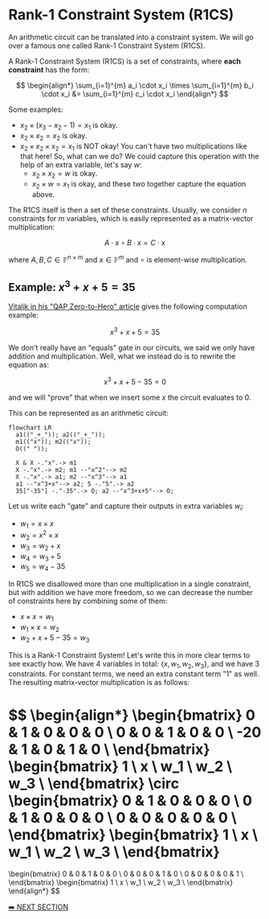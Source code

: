 # Rank-1 Constraint System (R1CS)

An arithmetic circuit can be translated into a constraint system. We will go over a famous one called Rank-1 Constraint System (R1CS).

A Rank-1 Constraint System (R1CS) is a set of constraints, where **each constraint** has the form:

$$
\begin{align*}
\sum_{i=1}^{m} a_i \cdot x_i \times \sum_{i=1}^{m} b_i \cdot x_i &= \sum_{i=1}^{m} c_i \cdot x_i
\end{align*}
$$

Some examples:

- $x_2 \times (x_3 - x_2 - 1) = x_1$ is okay.
- $x_2 \times x_2 = x_2$ is okay.
- $x_2 \times x_2 \times x_2 = x_1$ is NOT okay! You can't have two multiplications like that here! So, what can we do? We could capture this operation with the help of an extra variable, let's say $w$:
  - $x_2 \times x_2 = w$ is okay.
  - $x_2 \times w = x_1$ is okay, and these two together capture the equation above.

The R1CS itself is then a set of these constraints. Usually, we consider $n$ constraints for $m$ variables, which is easily represented as a matrix-vector multiplication:

$$
A \cdot x \circ B \cdot x = C \cdot x
$$

where $A, B, C \in \mathbb{F}^{n \times m}$ and $x \in \mathbb{F}^{m}$ and $\circ$ is element-wise multiplication.

## Example: $x^3 + x + 5 = 35$

[Vitalik in his "QAP Zero-to-Hero" article](https://medium.com/@VitalikButerin/quadratic-arithmetic-programs-from-zero-to-hero-f6d558cea649) gives the following computation example:

$$
x^3 + x + 5 = 35
$$

We don't really have an "equals" gate in our circuits, we said we only have addition and multiplication. Well, what we instead do is to rewrite the equation as:

$$
x^3 + x + 5 - 35 = 0
$$

and we will "prove" that when we insert some $x$ the circuit evaluates to 0.

This can be represented as an arithmetic circuit:

```mermaid
flowchart LR
  a1(("_+_")); a2(("_+_"));
  m1(("x")); m2(("x"));
  O((" "));

  X & X -."x".-> m1
  X -."x".-> m2; m1 --"x^2"--> m2
  X -."x".-> a1; m2 --"x^3"--> a1
  a1 --"x^3+x"--> a2; 5 -."5".-> a2
  35["-35"] -."-35".-> O; a2 --"x^3+x+5"--> O;
```

Let us write each "gate" and capture their outputs in extra variables $w_i$:

- $w_1 = x \times x$
- $w_2 = x^2 \times x$
- $w_3 = w_2 + x$
- $w_4 = w_3 + 5$
- $w_5 = w_4 - 35$

In R1CS we disallowed more than one multiplication in a single constraint, but with addition we have more freedom, so we can decrease the number of constraints here by combining some of them:

- $x \times x = w_1$
- $w_1 \times x = w_2$
- $w_2 + x + 5 - 35 = w_3$

This is a Rank-1 Constraint System! Let's write this in more clear terms to see exactly how. We have 4 variables in total: $\{x, w_1, w_2, w_3\}$, and we have 3 constraints. For constant terms, we need an extra constant term "1" as well. The resulting matrix-vector multiplication is as follows:

$$
\begin{align*}
\begin{bmatrix}
0 & 1 & 0 & 0 & 0 \\
0 & 0 & 1 & 0 & 0 \\
-20 & 1 & 0 & 1 & 0 \\
\end{bmatrix}
\begin{bmatrix} 1 \\ x \\ w_1 \\ w_2 \\ w_3 \\ \end{bmatrix}
\circ
\begin{bmatrix}
0 & 1 & 0 & 0 & 0 \\
0 & 1 & 0 & 0 & 0 \\
0 & 0 & 0 & 0 & 0 \\
\end{bmatrix}
\begin{bmatrix} 1 \\ x \\ w_1 \\ w_2 \\ w_3 \\ \end{bmatrix}
=
\begin{bmatrix}
0 & 0 & 1 & 0 & 0 \\
0 & 0 & 0 & 1 & 0 \\
0 & 0 & 0 & 0 & 1 \\
\end{bmatrix}
\begin{bmatrix} 1 \\ x \\ w_1 \\ w_2 \\ w_3 \\ \end{bmatrix}
\end{align*}
$$

[➡️ NEXT SECTION](./5-qap.md)

